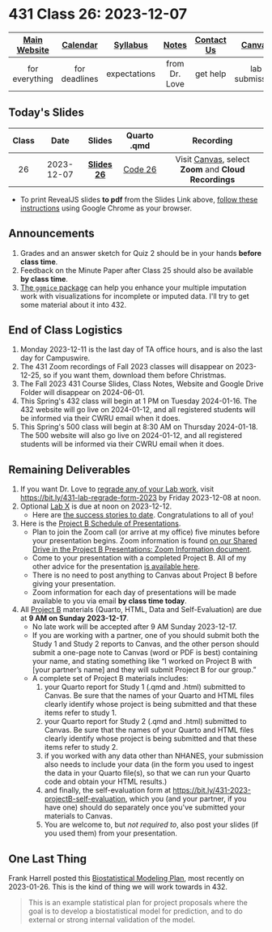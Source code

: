 # 431 Class 26: 2023-12-07

[Main Website](https://thomaselove.github.io/431-2023/) | [Calendar](https://thomaselove.github.io/431-2023/calendar.html) | [Syllabus](https://thomaselove.github.io/431-syllabus-2023/) | [Notes](https://thomaselove.github.io/431-notes/) | [Contact Us](https://thomaselove.github.io/431-2023/contact.html) | [Canvas](https://canvas.case.edu) | [Data and Code](https://github.com/THOMASELOVE/431-data)
:-----------: | :--------------: | :----------: | :---------: | :-------------: | :-----------: | :------------:
for everything | for deadlines | expectations | from Dr. Love | get help | lab submission | for downloads

## Today's Slides

Class | Date | Slides | Quarto .qmd | Recording
:---: | :--------: | :------: | :------: | :-------------:
26 | 2023-12-07 | **[Slides 26](https://thomaselove.github.io/431-slides-2023/class26.html)** | [Code 26](https://thomaselove.github.io/431-slides-2023/class26.qmd) | Visit [Canvas](https://canvas.case.edu/), select **Zoom** and **Cloud Recordings**

- To print RevealJS slides **to pdf** from the Slides Link above, [follow these instructions](https://quarto.org/docs/presentations/revealjs/presenting.html#print-to-pdf) using Google Chrome as your browser.

## Announcements

1. Grades and an answer sketch for Quiz 2 should be in your hands **before class time**.
2. Feedback on the Minute Paper after Class 25 should also be available **by class time**.
3. [The `ggmice` package](https://amices.org/ggmice/ind) can help you enhance your multiple imputation work with visualizations for incomplete or imputed data. I'll try to get some material about it into 432.

## End of Class Logistics

1. Monday 2023-12-11 is the last day of TA office hours, and is also the last day for Campuswire.
2. The 431 Zoom recordings of Fall 2023 classes will disappear on 2023-12-25, so if you want them, download them before Christmas.
3. The Fall 2023 431 Course Slides, Class Notes, Website and Google Drive Folder will disappear on 2024-06-01.
4. This Spring's 432 class will begin at 1 PM on Tuesday 2024-01-16. The 432 website will go live on 2024-01-12, and all registered students will be informed via their CWRU email when it does.
5. This Spring's 500 class will begin at 8:30 AM on Thursday 2024-01-18. The 500 website will also go live on 2024-01-12, and all registered students will be informed via their CWRU email when it does.

## Remaining Deliverables

1. If you want Dr. Love to [regrade any of your Lab work](https://github.com/THOMASELOVE/431-labs-2023#lab-regrade-requests-will-be-reviewed-in-december), visit <https://bit.ly/431-lab-regrade-form-2023> by Friday 2023-12-08 at noon.
2. Optional [Lab X](https://thomaselove.github.io/431-labX/) is due at noon on 2023-12-12.
    - Here are [the success stories to date](https://github.com/THOMASELOVE/431-classes-2023/tree/main/labX). Congratulations to all of you!
3. Here is the [Project B Schedule of Presentations](https://github.com/THOMASELOVE/431-classes-2023/blob/main/projB/schedule.md).
    - Plan to join the Zoom call (or arrive at my office) five minutes before your presentation begins. Zoom information is found [on our Shared Drive in the Project B Presentations: Zoom Information document](https://docs.google.com/document/d/1ARSzHgUeoPW45ljzvecc46pHzUEQvjpDARB0a4-5418/edit?usp=sharing). 
    - Come to your presentation with a completed Project B. All of my other advice for the presentation [is available here](https://thomaselove.github.io/431-projectB-2023/checklist.html#oral-presentation-of-results).
    - There is no need to post anything to Canvas about Project B before giving your presentation.
    - Zoom information for each day of presentations will be made available to you via email **by class time today**.
4. All [Project B](https://thomaselove.github.io/431-projectB-2023/) materials (Quarto, HTML, Data and Self-Evaluation) are due at **9 AM on Sunday 2023-12-17**.
    - No late work will be accepted after 9 AM Sunday 2023-12-17.
    - If you are working with a partner, one of you should submit both the Study 1 and Study 2 reports to Canvas, and the other person should submit a one-page note to Canvas (word or PDF is best) containing your name, and stating something like “I worked on Project B with [your partner’s name] and they will submit Project B for our group.”
    - A complete set of Project B materials includes:
        1. your Quarto report for Study 1 (.qmd and .html) submitted to Canvas. Be sure that the names of your Quarto and HTML files clearly identify whose project is being submitted and that these items refer to study 1.
        2. your Quarto report for Study 2 (.qmd and .html) submitted to Canvas. Be sure that the names of your Quarto and HTML files clearly identify whose project is being submitted and that these items refer to study 2.
        3. if you worked with any data other than NHANES, your submission also needs to include your data (in the form you used to ingest the data in your Quarto file(s), so that we can run your Quarto code and obtain your HTML results.)
        4. and finally, the self-evaluation form at <https://bit.ly/431-2023-projectB-self-evaluation>, which you (and your partner, if you have one) should do separately once you've submitted your materials to Canvas.
        5. You are welcome to, but *not required to*, also post your slides (if you used them) from your presentation.



## One Last Thing

Frank Harrell posted this [Biostatistical Modeling Plan](https://hbiostat.org/blog/post/modplan/), most recently on 2023-01-26. This is the kind of thing we will work towards in 432.

> This is an example statistical plan for project proposals where the goal is to develop a biostatistical model for prediction, and to do external or strong internal validation of the model.
